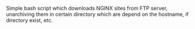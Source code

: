 Simple bash script which downloads NGINX sites from FTP server, unarchiving them in certain directory which are depend on the hostname, if directory exist, etc. 
